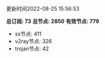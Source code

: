 更新时间2022-08-25 15:56:53

**总订阅: 73**
**总节点: 2850**
**有效节点: 779**
- ss节点: 411
- v2ray节点: 326
- trojan节点: 42
